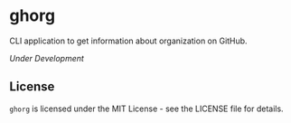 ghorg
=====

CLI application to get information about organization on GitHub.

_Under Development_

## License

`ghorg` is licensed under the MIT License - see the LICENSE file for details.
